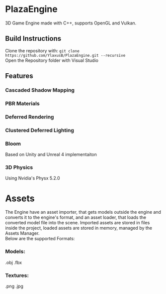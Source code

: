 
# PlazaEngine
3D Game Engine made with C++, supports OpenGL and Vulkan.

## Build Instructions
Clone the repository with: `git clone https://github.com/YlaxusB/PlazaEngine.git --recursive`  
Open the Repository folder with Visual Studio

## Features

### Cascaded Shadow Mapping
### PBR Materials
### Deferred Rendering
### Clustered Deferred Lighting
### Bloom
Based on Unity and Unreal 4 implementaiton
### 3D Physics
Using Nvidia's Physx 5.2.0

# Assets
The Engine have an asset importer, that gets models outside the engine and converts it to the engine's format, and an asset loader, that loads the converted model file into the scene. Imported assets are stored in files inside the project, loaded assets are stored in memory, managed by the Assets Manager.  
Below are the supported Formats:
### Models:
.obj .fbx
### Textures:
.png .jpg
